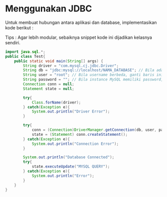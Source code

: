 # Menggunakan JDBC

<div class="grid grid-cols-2 gap-y-10 gap-x-6 mt-8">
<div class='flex-row'>

Untuk membuat hubungan antara aplikasi dan database, implementasikan kode berikut : 

Tips : Agar lebih modular, sebaiknya snippet kode ini dijadikan kelasnya sendiri. 

</div>
<div class='flex-row text-sm'>

```java 
import java.sql.*;
public class Test{
    public static void main(String[] args) {
        String driver = "com.mysql.cj.jdbc.Driver";
        String db = "jdbc:mysql://localhost/NAMA_DATABASE"; // Bila ada yang instance mysqlnya pindah port, tuliskan menjadi 'localhost:PORT/NAMA_DATABASE'
        String user = "root"; // Bila username berbeda, ganti baris ini
        String password = ""; // Bila instance MySQL memiliki password, isi baris ini
        Connection conn = null;
        Statement state = null;

        try{
            Class.forName(driver);
        } catch(Exception e){
            System.out.println("Driver Error"); 
        } 

        try{
            conn = (Connection)DriverManager.getConnection(db, user, password);
            state = (Statement) conn.createStatement();
        } catch(Exception e){
            System.out.println("Connection Error");
        }

        System.out.println("Database Connected");
        try{ 
            state.executeUpdate("MYSQL QUERY");
        } catch(Exception e){
            System.out.println("Error");
        }
    }
}
```

</div>
</div>
